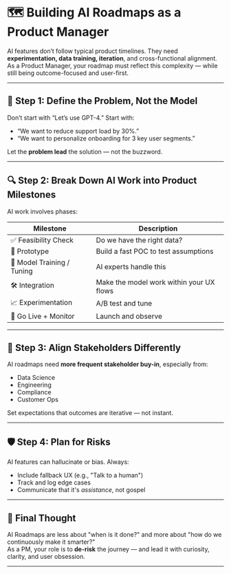 # 🗺️ Building AI Roadmaps as a Product Manager

AI features don’t follow typical product timelines. They need **experimentation, data training, iteration**, and cross-functional alignment. As a Product Manager, your roadmap must reflect this complexity — while still being outcome-focused and user-first.

---

## 🧩 Step 1: Define the Problem, Not the Model

Don’t start with “Let’s use GPT-4.” Start with:
- “We want to reduce support load by 30%.”
- “We want to personalize onboarding for 3 key user segments.”

Let the **problem lead** the solution — not the buzzword.

---

## 🔍 Step 2: Break Down AI Work into Product Milestones

AI work involves phases:

| Milestone                  | Description                              |
|---------------------------|------------------------------------------|
| ✅ Feasibility Check       | Do we have the right data?                |
| 🧪 Prototype               | Build a fast POC to test assumptions      |
| 🧠 Model Training / Tuning | AI experts handle this                    |
| 🛠️ Integration             | Make the model work within your UX flows  |
| 📈 Experimentation         | A/B test and tune                        |
| 🚀 Go Live + Monitor       | Launch and observe                        |

---

## 🤝 Step 3: Align Stakeholders Differently

AI roadmaps need **more frequent stakeholder buy-in**, especially from:
- Data Science
- Engineering
- Compliance
- Customer Ops

Set expectations that outcomes are iterative — not instant.

---



## 🛡️ Step 4: Plan for Risks

AI features can hallucinate or bias. Always:
- Include fallback UX (e.g., "Talk to a human")
- Track and log edge cases
- Communicate that it's *assistance*, not gospel

---

## 🎯 Final Thought

AI Roadmaps are less about "when is it done?" and more about "how do we continuously make it smarter?"  
As a PM, your role is to **de-risk** the journey — and lead it with curiosity, clarity, and user obsession.

---

